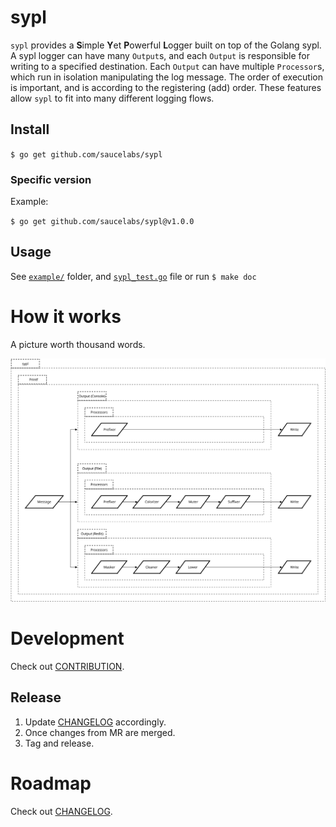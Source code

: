 # sypl

`sypl` provides a **S**imple **Y**et **P**owerful **L**ogger built on top of the Golang sypl. A sypl logger can have many `Output`s, and each `Output` is responsible for writing to a specified destination. Each `Output` can have multiple `Processor`s, which run in isolation manipulating the log message. The order of execution is important, and is according to the registering (add) order. These features allow `sypl` to fit into many different logging flows.

## Install

`$ go get github.com/saucelabs/sypl`

### Specific version

Example:

`$ go get github.com/saucelabs/sypl@v1.0.0`

## Usage

See [`example/`](example/) folder, and [`sypl_test.go`](sypl_test.go) file or run `$ make doc`

# How it works

A picture worth thousand words.

![high-level-arch](resources/sypl.svg)

# Development

Check out [CONTRIBUTION](CONTRIBUTION.md).

## Release

1. Update [CHANGELOG](CHANGELOG.md) accordingly.
2. Once changes from MR are merged.
3. Tag and release.

# Roadmap

Check out [CHANGELOG](CHANGELOG.md).
